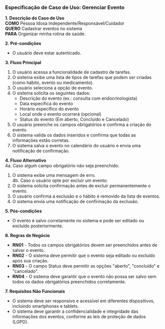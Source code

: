 ### Especificação de Caso de Uso: Gerenciar Evento

**1. Descrição do Caso de Uso**  
**COMO** Pessoa Idosa Independente/Responsável/Cuidador  
**QUERO** Cadastrar eventos no sistema  
**PARA** Organizar minha rotina de saúde.  

**2. Pré-condições**  
- O usuário deve estar autenticado.  

**3. Fluxo Principal**  
1. O usuário acessa a funcionalidade de cadastro de tarefas.
2. O sistema exibe uma lista de tipos de tarefas que podem ser criadas (como hábito, evento ou medicamento).
3. O usuário seleciona a opção de evento.  
4. O sistema solicita os seguintes dados:  
   - Descrição do evento (ex.: consulta com endocrinologista) 
   - Data específica do evento 
   - Horário específico do evento
   - Local onde o evento ocorrerá (opcional)
   - Status do evento (Em aberto, Concluído e Cancelado)
5. O usuário preenche os campos obrigatórios e confirma a criação do evento.
6. O sistema valida os dados inseridos e confirma que todas as informações estão corretas.
7. O sistema salva o evento no calendário do usuário e envia uma notificação de confirmação.

**4. Fluxo Alternativo**  
4a. Caso algum campo obrigatório não seja preenchido:  
   1. O sistema exibe uma mensagem de erro.  
4b. Caso o usuário opte por excluir um evento:  
   1. O sistema solicita confirmação antes de excluir permanentemente o evento.  
   2. O usuário confirma a exclusão e o hábito é removido da lista de eventos.  
   3. O sistema envia uma notificação de confirmação da exclusão.

**5. Pós-condições**  
- O evento é salvo corretamente no sistema e pode ser editado ou excluído posteriormente.

**6. Regras de Negócio**  
- **RN01** - Todos os campos obrigatórios devem ser preenchidos antes de salvar o evento.
- **RN02** - O sistema deve permitir que o evento seja editado ou excluído após sua criação.
- **RN03** - O campo Status deve permitir as opções "aberto", "concluído" e "cancelado".  
- **RN04** - O sistema deve garantir que o evento não possa ser salvo sem todos os dados obrigatórios preenchidos corretamente.

**7. Requisitos Não Funcionais**  
- O sistema deve ser responsivo e acessível em diferentes dispositivos, incluindo smartphones e tablets.  
- O sistema deve garantir a confidencialidade e integridade das informações dos eventos, conforme as leis de proteção de dados (LGPD).